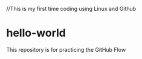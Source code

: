 //This is my first time coding using Linux and Github
# hello-world
This repository is for practicing the GitHub Flow
